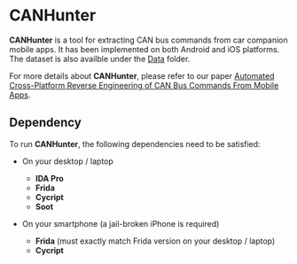 # CANHunter

**CANHunter** is a tool for extracting CAN bus commands from car companion mobile apps. It has been implemented on both Android and iOS platforms. The dataset is also availble under the [Data](https://github.com/OSUSecLab/CANHunter/tree/master/Data) folder.

For more details about **CANHunter**, please refer to our paper [Automated Cross-Platform Reverse Engineering of CAN Bus Commands From Mobile Apps](https://www.ndss-symposium.org/wp-content/uploads/2020/02/24231.pdf).


## Dependency
To run **CANHunter**, the following dependencies need to be satisfied:

- On your desktop / laptop
  - **IDA Pro**
  - **Frida**
  - **Cycript**
  - **Soot**
  
- On your smartphone (a jail-broken iPhone is required)
  - **Frida** (must exactly match Frida version on your desktop / laptop)
  - **Cycript**
